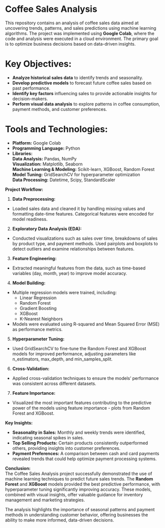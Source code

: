# Coffee Sales Analysis
This repository contains an analysis of coffee sales data aimed at uncovering trends, patterns, and sales predictions using machine learning algorithms. The project was implemented using **Google Colab**, where the code and analysis were executed in a cloud environment. The primary goal is to optimize business decisions based on data-driven insights.

# Key Objectives:
-  **Analyze historical sales data** to identify trends and seasonality.
-  **Develop predictive models** to forecast future coffee sales based on past performance.
-  **Identify key factors** influencing sales to provide actionable insights for decision-makers.
- **Perform visual data analysis** to explore patterns in coffee consumption, payment methods, and customer preferences.

# Tools and Technologies:
- **Platform:** Google Colab <br>
- **Programming Language:** Python <br>
- **Libraries:** <br>
    **Data Analysis:** Pandas, NumPy <br>
    **Visualization:** Matplotlib, Seaborn <br>
    **Machine Learning & Modeling:** Scikit-learn, XGBoost, Random Forest <br>
    **Model Tuning:** GridSearchCV for hyperparameter optimization <br>
    **Data Processing:** Datetime, Scipy, StandardScaler <br>

**Project Workflow:**
1.  **Data Preprocessing:**
- Loaded sales data and cleaned it by handling missing values and formatting date-time features.
Categorical features were encoded for model readiness.

2. **Exploratory Data Analysis (EDA):**
- Conducted visualizations such as sales over time, breakdowns of sales by product type, and payment methods.
Used pairplots and boxplots to detect outliers and examine relationships between features.

3. **Feature Engineering:**
- Extracted meaningful features from the data, such as time-based variables (day, month, year) to improve model accuracy.

4. **Model Building:**
- Multiple regression models were trained, including:
    - Linear Regression
    - Random Forest
    - Gradient Boosting
    - XGBoost
    - K-Nearest Neighbors
- Models were evaluated using R-squared and Mean Squared Error (MSE) as performance metrics.

5. **Hyperparameter Tuning:**
- Used GridSearchCV to fine-tune the Random Forest and XGBoost models for improved performance, adjusting parameters like n_estimators, max_depth, and min_samples_split.

6. **Cross-Validation:**
- Applied cross-validation techniques to ensure the models’ performance was consistent across different datasets.

7. **Feature Importance:**
- Visualized the most important features contributing to the predictive power of the models using feature importance  - plots from Random Forest and XGBoost.

**Key Insights:**
- **Seasonality in Sales:** Monthly and weekly trends were identified, indicating seasonal spikes in sales.
- **Top Selling Products:** Certain products consistently outperformed others, providing insights into customer preferences. 
- **Payment Preferences:** A comparison between cash and card payments revealed trends that could help optimize payment processing systems.

**Conclusion:** <br>
The Coffee Sales Analysis project successfully demonstrated the use of machine learning techniques to predict future sales trends. The **Random Forest** and **XGBoost** models provided the best predictive performance, with hyperparameter tuning significantly improving accuracy. These models, combined with visual insights, offer valuable guidance for inventory management and marketing strategies.

The analysis highlights the importance of seasonal patterns and payment methods in understanding customer behavior, offering businesses the ability to make more informed, data-driven decisions.

